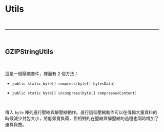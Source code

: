 # Utils

<br>

---

<br>

## GZIPStringUtils

<br>

這是一個壓縮套件，裡面有 2 個方法：

* `public static byte[] compress(byte[] bytesData)`

* `public static byte[] uncompress(byte[] compressedContent)`

<br>

傳入 `byte` 陣列進行壓縮與解壓縮動作。進行這個壓縮動作可以在傳輸大量資料的時候減少封包大小，將低頻寬負荷，但相對的在壓縮與解壓縮的過程也同時增加了運算負擔。

<br>

